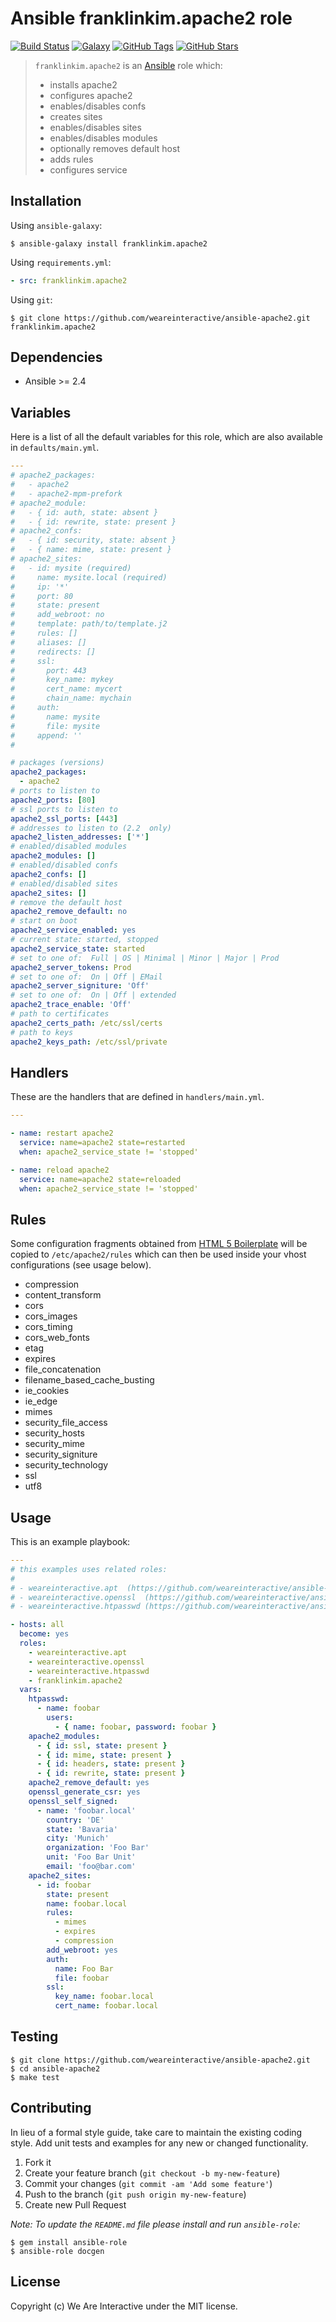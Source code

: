 # Ansible franklinkim.apache2 role

[![Build Status](https://img.shields.io/travis/weareinteractive/ansible-apache2.svg)](https://travis-ci.org/weareinteractive/ansible-apache2)
[![Galaxy](http://img.shields.io/badge/galaxy-franklinkim.apache2-blue.svg)](https://galaxy.ansible.com/list#/roles/1364)
[![GitHub Tags](https://img.shields.io/github/tag/weareinteractive/ansible-apache2.svg)](https://github.com/weareinteractive/ansible-apache2)
[![GitHub Stars](https://img.shields.io/github/stars/weareinteractive/ansible-apache2.svg)](https://github.com/weareinteractive/ansible-apache2)

> `franklinkim.apache2` is an [Ansible](http://www.ansible.com) role which:
>
> * installs apache2
> * configures apache2
> * enables/disables confs
> * creates sites
> * enables/disables sites
> * enables/disables modules
> * optionally removes default host
> * adds rules
> * configures service

## Installation

Using `ansible-galaxy`:

```shell
$ ansible-galaxy install franklinkim.apache2
```

Using `requirements.yml`:

```yaml
- src: franklinkim.apache2
```

Using `git`:

```shell
$ git clone https://github.com/weareinteractive/ansible-apache2.git franklinkim.apache2
```

## Dependencies

* Ansible >= 2.4

## Variables

Here is a list of all the default variables for this role, which are also available in `defaults/main.yml`.

```yaml
---
# apache2_packages:
#   - apache2
#   - apache2-mpm-prefork
# apache2_module:
#   - { id: auth, state: absent }
#   - { id: rewrite, state: present }
# apache2_confs:
#   - { id: security, state: absent }
#   - { name: mime, state: present }
# apache2_sites:
#   - id: mysite (required)
#     name: mysite.local (required)
#     ip: '*'
#     port: 80
#     state: present
#     add_webroot: no
#     template: path/to/template.j2
#     rules: []
#     aliases: []
#     redirects: []
#     ssl:
#       port: 443
#       key_name: mykey
#       cert_name: mycert
#       chain_name: mychain
#     auth:
#       name: mysite
#       file: mysite
#     append: ''
#

# packages (versions)
apache2_packages:
  - apache2
# ports to listen to
apache2_ports: [80]
# ssl ports to listen to
apache2_ssl_ports: [443]
# addresses to listen to (2.2  only)
apache2_listen_addresses: ['*']
# enabled/disabled modules
apache2_modules: []
# enabled/disabled confs
apache2_confs: []
# enabled/disabled sites
apache2_sites: []
# remove the default host
apache2_remove_default: no
# start on boot
apache2_service_enabled: yes
# current state: started, stopped
apache2_service_state: started
# set to one of:  Full | OS | Minimal | Minor | Major | Prod
apache2_server_tokens: Prod
# set to one of:  On | Off | EMail
apache2_server_signiture: 'Off'
# set to one of:  On | Off | extended
apache2_trace_enable: 'Off'
# path to certificates
apache2_certs_path: /etc/ssl/certs
# path to keys
apache2_keys_path: /etc/ssl/private

```

## Handlers

These are the handlers that are defined in `handlers/main.yml`.

```yaml
---

- name: restart apache2
  service: name=apache2 state=restarted
  when: apache2_service_state != 'stopped'

- name: reload apache2
  service: name=apache2 state=reloaded
  when: apache2_service_state != 'stopped'

```

## Rules

Some configuration fragments obtained from [HTML 5 Boilerplate](http://html5boilerplate.com/) will be copied to
`/etc/apache2/rules` which can then be used inside your vhost configurations (see usage below).

* compression
* content_transform
* cors
* cors_images
* cors_timing
* cors_web_fonts
* etag
* expires
* file_concatenation
* filename_based_cache_busting
* ie_cookies
* ie_edge
* mimes
* security_file_access
* security_hosts
* security_mime
* security_signiture
* security_technology
* ssl
* utf8

## Usage

This is an example playbook:

```yaml
---
# this examples uses related roles:
#
# - weareinteractive.apt  (https://github.com/weareinteractive/ansible-apt)
# - weareinteractive.openssl  (https://github.com/weareinteractive/ansible-openssl)
# - weareinteractive.htpasswd (https://github.com/weareinteractive/ansible-htpasswd)

- hosts: all
  become: yes
  roles:
    - weareinteractive.apt
    - weareinteractive.openssl
    - weareinteractive.htpasswd
    - franklinkim.apache2
  vars:
    htpasswd:
      - name: foobar
        users:
          - { name: foobar, password: foobar }
    apache2_modules:
      - { id: ssl, state: present }
      - { id: mime, state: present }
      - { id: headers, state: present }
      - { id: rewrite, state: present }
    apache2_remove_default: yes
    openssl_generate_csr: yes
    openssl_self_signed:
      - name: 'foobar.local'
        country: 'DE'
        state: 'Bavaria'
        city: 'Munich'
        organization: 'Foo Bar'
        unit: 'Foo Bar Unit'
        email: 'foo@bar.com'
    apache2_sites:
      - id: foobar
        state: present
        name: foobar.local
        rules:
          - mimes
          - expires
          - compression
        add_webroot: yes
        auth:
          name: Foo Bar
          file: foobar
        ssl:
          key_name: foobar.local
          cert_name: foobar.local

```


## Testing

```shell
$ git clone https://github.com/weareinteractive/ansible-apache2.git
$ cd ansible-apache2
$ make test
```

## Contributing
In lieu of a formal style guide, take care to maintain the existing coding style. Add unit tests and examples for any new or changed functionality.

1. Fork it
2. Create your feature branch (`git checkout -b my-new-feature`)
3. Commit your changes (`git commit -am 'Add some feature'`)
4. Push to the branch (`git push origin my-new-feature`)
5. Create new Pull Request

*Note: To update the `README.md` file please install and run `ansible-role`:*

```shell
$ gem install ansible-role
$ ansible-role docgen
```

## License
Copyright (c) We Are Interactive under the MIT license.
